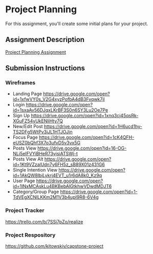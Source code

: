 # Project Planning
For this assignment, you'll create some initial plans for your project.

## Assignment Description
[Project Planning Assignment](https://education.launchcode.org/liftoff/assignments/planning/)

## Submission Instructions

### Wireframes

* Landing Page https://drive.google.com/open?id=1xfwVY0s_V2G4xyzPofbA4dB3Fvqwk7jl
* Login https://drive.google.com/open?id=1sxaAv56DJqxLKrBF3S0n6SY3Lu2Oe7Pe
* Sign Up https://drive.google.com/open?id=1xnq3cj45qsRk-XGuFZ54yUkENliHty7Q
* New/Edit Post https://drive.google.com/open?id=1H6ucd1hy-TS2DFg5WtPv3iJL1HTJOJin
* Focus Page https://drive.google.com/open?id=1cK4QFH-eUSZ0bQhf3X7o3ufvD5v3vx5G
* Posts View https://drive.google.com/open?id=16-OG-NLj5eIFVYiBHeR73yjsiATSWj-t 
* Posts View Alt https://drive.google.com/open?id=1Kt9VZzalUdn7y6FH5z_sB89X01z431G6
* Single Intention View https://drive.google.com/open?id=1AkQW8lbjLykrj4EVT_u1r6dA8k0_Kz9q
* User Page https://drive.google.com/open?id=1INxMCAskLu4BKBebAlGtkhwVDwdMDJT6
* Category/Group Page https://drive.google.com/open?id=1-TdVEgXCNILKKm2M1V3b4upI9R8-6V4g

### Project Tracker

https://trello.com/b/7SSi7pZo/realize

### Project Respository
https://github.com/kitowskiv/capstone-project
